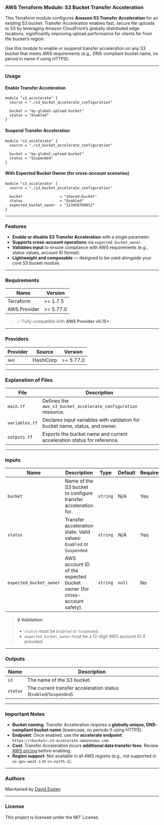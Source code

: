 ### AWS Terraform Module: S3 Bucket Transfer Acceleration

This Terraform module configures **Amazon S3 Transfer Acceleration** for an existing S3 bucket. Transfer Acceleration enables fast, secure file uploads to S3 by leveraging Amazon CloudFront’s globally distributed edge locations, significantly improving upload performance for clients far from the bucket’s region.

Use this module to enable or suspend transfer acceleration on any S3 bucket that meets AWS requirements (e.g., DNS-compliant bucket name, no period in name if using HTTPS).

---

### **Usage**

#### Enable Transfer Acceleration

```hcl
module "s3_accelerate" {
  source = "./s3_bucket_accelerate_configuration"

  bucket = "my-global-upload-bucket"
  status = "Enabled"
}
```

#### Suspend Transfer Acceleration

```hcl
module "s3_accelerate" {
  source = "./s3_bucket_accelerate_configuration"

  bucket = "my-global-upload-bucket"
  status = "Suspended"
}
```

#### With Expected Bucket Owner (for cross-account scenarios)

```hcl
module "s3_accelerate" {
  source = "./s3_bucket_accelerate_configuration"

  bucket                 = "shared-bucket"
  status                 = "Enabled"
  expected_bucket_owner  = "123456789012"
}
```

---

### **Features**

- **Enable or disable S3 Transfer Acceleration** with a single parameter.
- **Supports cross-account operations** via `expected_bucket_owner`.
- **Validates input** to ensure compliance with AWS requirements (e.g., status values, account ID format).
- **Lightweight and composable** — designed to be used alongside your core S3 bucket module.

---

### Requirements

| Name         | Version   |
| ------------ | --------- |
| Terraform    | >= 1.7.5  |
| AWS Provider | >= 5.77.0 |

> ✅ Fully compatible with **AWS Provider v6.15+**.

---

### Providers

| Provider | Source    | Version   |
| -------- | --------- | --------- |
| `aws`    | HashiCorp | >= 5.77.0 |

---

### **Explanation of Files**

| **File**       | **Description**                                                              |
| -------------- | ---------------------------------------------------------------------------- |
| `main.tf`      | Defines the `aws_s3_bucket_accelerate_configuration` resource.               |
| `variables.tf` | Declares input variables with validation for bucket name, status, and owner. |
| `outputs.tf`   | Exports the bucket name and current acceleration status for reference.       |

---

### **Inputs**

| **Name**                | **Description**                                                         | **Type** | **Default** | **Required** |
| ----------------------- | ----------------------------------------------------------------------- | -------- | ----------- | ------------ |
| `bucket`                | Name of the S3 bucket to configure transfer acceleration for.           | `string` | N/A         | Yes          |
| `status`                | Transfer acceleration state. Valid values: `Enabled` or `Suspended`.    | `string` | N/A         | Yes          |
| `expected_bucket_owner` | AWS account ID of the expected bucket owner (for cross-account safety). | `string` | `null`      | No           |

> 🔒 **Validation**:
>
> - `status` must be `Enabled` or `Suspended`.
> - `expected_bucket_owner` must be a 12-digit AWS account ID if provided.

---

### **Outputs**

| **Name** | **Description**                                                   |
| -------- | ----------------------------------------------------------------- |
| `id`     | The name of the S3 bucket.                                        |
| `status` | The current transfer acceleration status (`Enabled`/`Suspended`). |

---

### **Important Notes**

- **Bucket naming**: Transfer Acceleration requires a **globally unique, DNS-compliant bucket name** (lowercase, no periods if using HTTPS).
- **Endpoint**: Once enabled, use the **accelerate endpoint**:  
  `https://<bucket>.s3-accelerate.amazonaws.com`
- **Cost**: Transfer Acceleration incurs **additional data transfer fees**. Review [AWS pricing](https://aws.amazon.com/s3/pricing/) before enabling.
- **Region support**: Not available in all AWS regions (e.g., not supported in `us-gov-west-1` or `cn-north-1`).

---

### **Authors**

Maintained by [David Essien](https://davidessien.com)

---

### **License**

This project is licensed under the MIT License.
